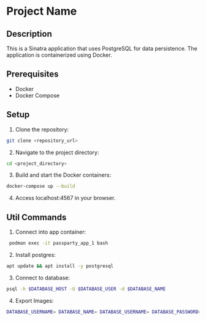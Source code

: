 # Project Name

## Description

This is a Sinatra application that uses PostgreSQL for data persistence. The application is containerized using Docker.

## Prerequisites

- Docker
- Docker Compose

## Setup

1. Clone the repository:

```bash
git clone <repository_url>
```

2. Navigate to the project directory:

```bash
cd <project_directory>
```

3. Build and start the Docker containers:

```bash
docker-compose up --build
```

4. Access localhost:4567 in your browser.

## Util Commands

1. Connect into app container:

```bash
 podman exec -it passparty_app_1 bash
```

2. Install postgres: 

```bash
apt update && apt install -y postgresql
```

3. Connect to database:

```bash
psql -h $DATABASE_HOST -U $DATABASE_USER -d $DATABASE_NAME 
```

4. Export Images:

```bash
DATABASE_USERNAME= DATABASE_NAME= DATABASE_USERNAME= DATABASE_PASSWORD= ruby ./scripts/export_images.rb
```
